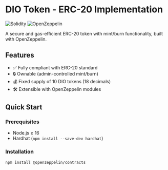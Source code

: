 # DIO Token - ERC-20 Implementation

![Solidity](https://img.shields.io/badge/Solidity-0.8.0-blue) 
![OpenZeppelin](https://img.shields.io/badge/OpenZeppelin-4.9-green)

A secure and gas-efficient ERC-20 token with mint/burn functionality, built with OpenZeppelin.

## Features
- ✅ Fully compliant with ERC-20 standard
- 🔒 Ownable (admin-controlled mint/burn)
- 💰 Fixed supply of 10 DIO tokens (18 decimals)
- 🛠 Extensible with OpenZeppelin modules

## Quick Start

### Prerequisites
- Node.js ≥ 16
- Hardhat (`npm install --save-dev hardhat`)

### Installation
```bash
npm install @openzeppelin/contracts
